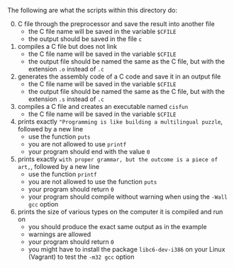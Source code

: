 The following are what the scripts within this directory do:

0. C file through the preprocessor and save the result into another file
   * the C file name will be saved in the variable `$CFILE`
   * the output should be saved in the file `c`
1. compiles a C file but does not link
   * the C file name will be saved in the variable `$CFILE`
   * the output file should be named the same as the C file, but with the extension `.o` instead of `.c`
2. generates the assembly code of a C code and save it in an output file
   * the C file name will be saved in the variable `$CFILE`
   * the output file should be named the same as the C file, but with the extension `.s` instead of `.c`
3. compiles a C file and creates an executable named `cisfun`
   * the C file name will be saved in the variable `$CFILE`
4. prints exactly `"Programming is like building a multilingual puzzle`, followed by a new line
   * use the function `puts`
   * you are not allowed to use `printf`
   * your program should end with the value `0`
5. prints exactly `with proper grammar, but the outcome is a piece of art,`, followed by a new line
   * use the function `printf`
   * you are not allowed to use the function `puts`
   * your program should return `0`
   * your program should compile without warning when using the `-Wall` `gcc` option
6. prints the size of various types on the computer it is compiled and run on
   * you should produce the exact same output as in the example
   * warnings are allowed
   * your program should return `0`
   * you might have to install the package `libc6-dev-i386` on your Linux (Vagrant) to test the `-m32 gcc` option
